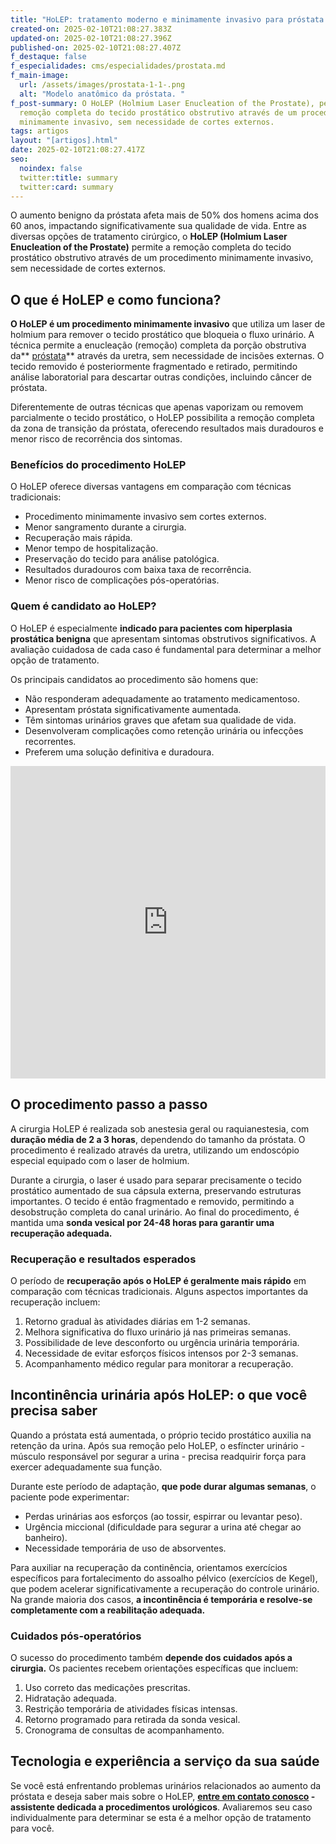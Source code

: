 ```yaml
---
title: "HoLEP: tratamento moderno e minimamente invasivo para próstata aumentada"
created-on: 2025-02-10T21:08:27.383Z
updated-on: 2025-02-10T21:08:27.396Z
published-on: 2025-02-10T21:08:27.407Z
f_destaque: false
f_especialidades: cms/especialidades/prostata.md
f_main-image:
  url: /assets/images/prostata-1-1-.png
  alt: "Modelo anatômico da próstata. "
f_post-summary: O HoLEP (Holmium Laser Enucleation of the Prostate), permite a
  remoção completa do tecido prostático obstrutivo através de um procedimento
  minimamente invasivo, sem necessidade de cortes externos.
tags: artigos
layout: "[artigos].html"
date: 2025-02-10T21:08:27.417Z
seo:
  noindex: false
  twitter:title: summary
  twitter:card: summary
---
```

O aumento benigno da próstata afeta mais de 50% dos homens acima dos 60 anos, impactando significativamente sua qualidade de vida. Entre as diversas opções de tratamento cirúrgico, o **HoLEP (Holmium Laser Enucleation of the Prostate)** permite a remoção completa do tecido prostático obstrutivo através de um procedimento minimamente invasivo, sem necessidade de cortes externos.

## O que é HoLEP e como funciona?

**O HoLEP é um procedimento minimamente invasivo** que utiliza um laser de holmium para remover o tecido prostático que bloqueia o fluxo urinário. A técnica permite a enucleação (remoção) completa da porção obstrutiva da** [próstata](https://uroconsult.com.br/artigos/a-prostata-e-sua-importancia-na-saude-masculina/)** através da uretra, sem necessidade de incisões externas. O tecido removido é posteriormente fragmentado e retirado, permitindo análise laboratorial para descartar outras condições, incluindo câncer de próstata.

Diferentemente de outras técnicas que apenas vaporizam ou removem parcialmente o tecido prostático, o HoLEP possibilita a remoção completa da zona de transição da próstata, oferecendo resultados mais duradouros e menor risco de recorrência dos sintomas.

### Benefícios do procedimento HoLEP

O HoLEP oferece diversas vantagens em comparação com técnicas tradicionais:

* Procedimento minimamente invasivo sem cortes externos.
* Menor sangramento durante a cirurgia.
* Recuperação mais rápida.
* Menor tempo de hospitalização.
* Preservação do tecido para análise patológica.
* Resultados duradouros com baixa taxa de recorrência.
* Menor risco de complicações pós-operatórias.

### Quem é candidato ao HoLEP?

O HoLEP é especialmente **indicado para pacientes com hiperplasia prostática benigna** que apresentam sintomas obstrutivos significativos. A avaliação cuidadosa de cada caso é fundamental para determinar a melhor opção de tratamento. 

Os principais candidatos ao procedimento são homens que:

* Não responderam adequadamente ao tratamento medicamentoso.
* Apresentam próstata significativamente aumentada.
* Têm sintomas urinários graves que afetam sua qualidade de vida.
* Desenvolveram complicações como retenção urinária ou infecções recorrentes.
* Preferem uma solução definitiva e duradoura.

<div style="text-align: center; margin-bottom: 20px;">
  <iframe
    width="100%"
    height="500"
    src="https://www.youtube.com/embed/PLOYpsDIiGQ"
    title="O crescimento benigno da próstata"
    frameborder="0"
    allow="accelerometer; autoplay; clipboard-write; encrypted-media; gyroscope; picture-in-picture; web-share"
    referrerpolicy="strict-origin-when-cross-origin"
    allowfullscreen
    id="responsive-video"
    style="max-width: 800px; margin: 0 auto; display: block;"
  ></iframe>
  <script>
    function adjustIframeHeight() {
      var iframe = document.getElementById('responsive-video');
      if (window.innerWidth < 768) {
        iframe.style.height = '300px'; // Altura para celular
      } else {
        iframe.style.height = '500px'; // Altura para desktop
      }
    }  </script>
</div>

## O procedimento passo a passo

A cirurgia HoLEP é realizada sob anestesia geral ou raquianestesia, com **duração média de 2 a 3 horas**, dependendo do tamanho da próstata. O procedimento é realizado através da uretra, utilizando um endoscópio especial equipado com o laser de holmium.

Durante a cirurgia, o laser é usado para separar precisamente o tecido prostático aumentado de sua cápsula externa, preservando estruturas importantes. O tecido é então fragmentado e removido, permitindo a desobstrução completa do canal urinário. Ao final do procedimento, é mantida uma **sonda vesical por 24-48 horas para garantir uma recuperação adequada.**

### Recuperação e resultados esperados

O período de **recuperação após o HoLEP é geralmente mais rápido** em comparação com técnicas tradicionais. Alguns aspectos importantes da recuperação incluem:

1. Retorno gradual às atividades diárias em 1-2 semanas.
2. Melhora significativa do fluxo urinário já nas primeiras semanas.
3. Possibilidade de leve desconforto ou urgência urinária temporária.
4. Necessidade de evitar esforços físicos intensos por 2-3 semanas.
5. Acompanhamento médico regular para monitorar a recuperação.

## Incontinência urinária após HoLEP: o que você precisa saber

Quando a próstata está aumentada, o próprio tecido prostático auxilia na retenção da urina. Após sua remoção pelo HoLEP, o esfíncter urinário - músculo responsável por segurar a urina - precisa readquirir força para exercer adequadamente sua função.

Durante este período de adaptação, **que pode durar algumas semanas**, o paciente pode experimentar:

* Perdas urinárias aos esforços (ao tossir, espirrar ou levantar peso).
* Urgência miccional (dificuldade para segurar a urina até chegar ao banheiro).
* Necessidade temporária de uso de absorventes.

Para auxiliar na recuperação da continência, orientamos exercícios específicos para fortalecimento do assoalho pélvico (exercícios de Kegel), que podem acelerar significativamente a recuperação do controle urinário. Na grande maioria dos casos, **a incontinência é temporária e resolve-se completamente com a reabilitação adequada.**

### Cuidados pós-operatórios

O sucesso do procedimento também **depende dos cuidados após a cirurgia.** Os pacientes recebem orientações específicas que incluem:

1. Uso correto das medicações prescritas.
2. Hidratação adequada.
3. Restrição temporária de atividades físicas intensas.
4. Retorno programado para retirada da sonda vesical.
5. Cronograma de consultas de acompanhamento.

## Tecnologia e experiência a serviço da sua saúde

Se você está enfrentando problemas urinários relacionados ao aumento da próstata e deseja saber mais sobre o HoLEP, **[entre em contato conosco](https://api.whatsapp.com/send?phone=5592982252490) - assistente dedicada a procedimentos urológicos**. Avaliaremos seu caso individualmente para determinar se esta é a melhor opção de tratamento para você.